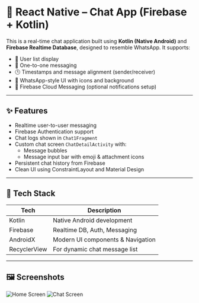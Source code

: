 # 📱 React Native – Chat App (Firebase + Kotlin)

This is a real-time chat application built using **Kotlin (Native Android)** and **Firebase Realtime Database**, designed to resemble WhatsApp. It supports:

- 👥 User list display
- 💬 One-to-one messaging
- 🕒 Timestamps and message alignment (sender/receiver)
- 🎨 WhatsApp-style UI with icons and background
- 🔔 Firebase Cloud Messaging (optional notifications setup)

---

## ✨ Features

- Realtime user-to-user messaging
- Firebase Authentication support
- Chat logs shown in `Chat1Fragment`
- Custom chat screen `ChatDetailActivity` with:
  - Message bubbles
  - Message input bar with emoji & attachment icons
- Persistent chat history from Firebase
- Clean UI using ConstraintLayout and Material Design

---

## 🔧 Tech Stack

| Tech         | Description                          |
|--------------|--------------------------------------|
| Kotlin       | Native Android development           |
| Firebase     | Realtime DB, Auth, Messaging         |
| AndroidX     | Modern UI components & Navigation    |
| RecyclerView | For dynamic chat message list        |

---

## 🖼️ Screenshots

![Home Screen](<img width="1280" height="2856" alt="Screenshot_20250725_162028" src="https://github.com/user-attachments/assets/37dd67d5-1442-45ae-af57-cd8944cdee40" />
)
![Chat Screen](<img width="1280" height="2856" alt="Screenshot_20250726_155204" src="https://github.com/user-attachments/assets/2977c0bb-6193-4190-8fcf-c24797fd12f7" />
)
